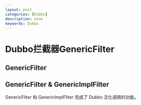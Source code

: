```yaml
---
layout: post
categories: [Dubbo]
description: none
keywords: Dubbo
---
```

# Dubbo拦截器GenericFilter

## GenericFilter
## GenericFilter & GenericImplFilter
GenericFilter 和 GenericImplFilter 完成了 Dubbo 泛化调用的功能。






